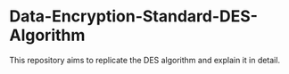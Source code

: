# Data-Encryption-Standard-DES-Algorithm
This repository aims to replicate the DES algorithm and explain it in detail.
